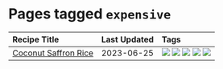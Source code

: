 # Pages tagged `expensive`

|Recipe Title|Last Updated|Tags
|:---|:---|:---|
|[Coconut Saffron Rice](../recipes/coconutsaffronrice.md)|2023-06-25|[![](https://img.shields.io/badge/tag-Thai-1754e4)](../tags/Thai.md) [![](https://img.shields.io/badge/tag-expensive-208450)](../tags/expensive.md) [![](https://img.shields.io/badge/tag-rice-af803c)](../tags/rice.md) [![](https://img.shields.io/badge/tag-sides-c6d429)](../tags/sides.md) [![](https://img.shields.io/badge/tag-stovetop-e4f90)](../tags/stovetop.md)|